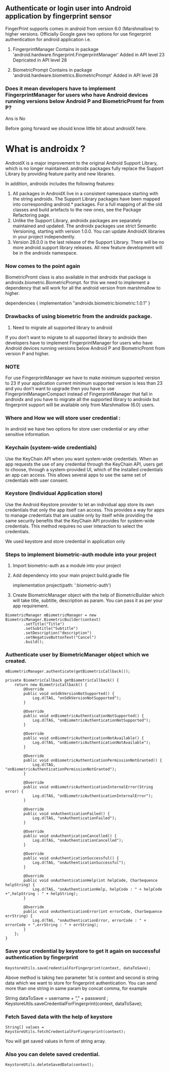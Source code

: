 ## Authenticate or login user into Android application by fingerprint sensor

FingerPrint supports comes in android from version 6.0 (Marshmallow) to higher versions. Officially Google gave two options for use fingerprint authentication for android application i.e.
1.	FingerprintManager
    Contains in package 'android.hardware.fingerprint.FingerprintManager'
    Added in API level 23
    Depricated in API level 28
    
2.	BiometricPrompt
    Contains in package 'android.hardware.biometrics.BiometricPrompt'
    Added in API level 28
    
### Does it mean developers have to implement FingerprintManager for users who have Android devices running versions below Android P and BiometricPromt for from P?
Ans is No

    
Before going forward we should know little bit about androidX here.

# What is androidx ?
AndroidX is a major improvement to the original Android Support Library, which is no longer maintained. androidx packages fully replace the Support Library by providing feature parity and new libraries.

In addition, androidx includes the following features:

1.	All packages in AndroidX live in a consistent namespace starting with the string androidx. The Support Library packages       have been mapped into corresponding android.* packages. For a full mapping of all the old classes and build artefacts to       the new ones, see the Package Refactoring page.
2.	Unlike the Support Library, androidx packages are separately maintained and updated. The androidx packages use strict         Semantic Versioning, starting with version 1.0.0. You can update AndroidX libraries in your project independently.
3.	Version 28.0.0 is the last release of the Support Library. There will be no more android.support library releases. All new     feature development will be in the androidx namespace.


### Now comes to the point again
BiometricPromt class is also available in that androidx that package is androidx.biometric.BiometricPrompt. for this we need to implement a dependency that will work for all the android version from marshmallow to higher.

dependencies {
    implementation "androidx.biometric:biometric:1.0.1"
}

### Drawbacks of using biometric from the androidx package.
1. Need to migrate all supported library to android


If you don’t want to migrate to all supported library to androidx then developers have to implement FingerprintManager for users who have Android devices running versions below Android P and BiometricPromt from version P and higher.

### NOTE
For use FingerprintManager we have to make minimum supported version to 23 if your application current minimum supported version is less than 23 and you don’t want to upgrade then you have to use FingerprintManagerCompact instead of FingerprintManager that fall in androidx and you have to migrate all the supported library to androidx but fingerprint support will be available only from Marshmallow (6.0) users.

### Where and How we will store user credential : 
In android we have two options for store user credential or any other sensitive information.

### Keychain (system-wide credentials) 
Use the KeyChain API when you want system-wide credentials. When an app requests the use of any credential through the KeyChain API, users get to choose, through a system-provided UI, which of the installed credentials an app can access. This allows several apps to use the same set of credentials with user consent.

### Keystore (Individual Application store)
Use the Android Keystore provider to let an individual app store its own credentials that only the app itself can access. This provides a way for apps to manage credentials that are usable only by itself while providing the same security benefits that the KeyChain API provides for system-wide credentials. This method requires no user interaction to select the credentials.

We used keystore and store credential in application only

### Steps to implement biometric-auth module into your project
1. Import biometric-auth as a module into your project

2. Add dependency into your main project build.gradle file

   implementation project(path: ':biometric-auth')

3. Create BiometricManager object with the help of BiometricBuilder which will take title, subtitle, description as param. You    can pass it as per your app requirement.

```
BiometricManager mBiometricManager = new BiometricManager.BiometricBuilder(context)
        .setTitle("Title")
        .setSubtitle("Subtitle")
        .setDescription("description")
        .setNegativeButtonText("Cancel")
        .build();
```

###	Authenticate user by BiometricManager object which we created.

```
mBiometricManager.authenticate(getBiometricCallback());

private BiometricCallback getBiometricCallback() {
    return new BiometricCallback() {
        @Override
        public void onSdkVersionNotSupported() {
            Log.d(TAG, "onSdkVersionNotSupported");
        }

        @Override
        public void onBiometricAuthenticationNotSupported() {
            Log.d(TAG, "onBiometricAuthenticationNotSupported");
        }

        @Override
        public void onBiometricAuthenticationNotAvailable() {
            Log.d(TAG, "onBiometricAuthenticationNotAvailable");
        }

        @Override
        public void onBiometricAuthenticationPermissionNotGranted() {
            Log.d(TAG, "onBiometricAuthenticationPermissionNotGranted");
        }

        @Override
        public void onBiometricAuthenticationInternalError(String error) {
            Log.d(TAG, "onBiometricAuthenticationInternalError");
        }

        @Override
        public void onAuthenticationFailed() {
            Log.d(TAG, "onAuthenticationFailed");
        }

        @Override
        public void onAuthenticationCancelled() {
            Log.d(TAG, "onAuthenticationCancelled");
        }

        @Override
        public void onAuthenticationSuccessful() {
            Log.d(TAG, "onAuthenticationSuccessful");
        }

        @Override
        public void onAuthenticationHelp(int helpCode, CharSequence helpString) {
            Log.d(TAG, "onAuthenticationHelp, helpCode : " + helpCode +",helpString : " + helpString);
        }

        @Override
        public void onAuthenticationError(int errorCode, CharSequence errString) {
            Log.d(TAG, "onAuthenticationError, errorCode : " + errorCode + ",errString : " + errString);
        }
    };
}
```

### Save your credential by keystore to get it again on successful authentication by fingerprint
```
KeystoreUtils.saveCredentialForFingerprint(context, dataToSave);
```
Above method is taking two parameter 1st is context and second is string data which we want to store for fingerprint authentication. You can send more than one string in same param by concat comma, for example

String dataToSave = username + ”,” + password ;
KeystoreUtils.saveCredentialForFingerprint(context, dataToSave);

### Fetch Saved data with the help of keystore
```
String[] values = KeystoreUtils.fetchCredentialForFingerprint(context);
```
You will get saved values in form of string array. 

### Also you can delete saved credential.
```
KeystoreUtils.deleteSavedData(context);
```
